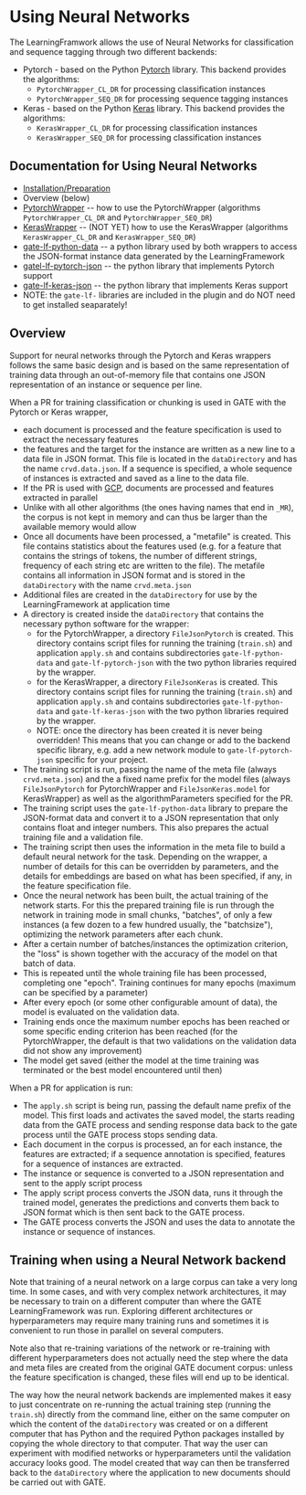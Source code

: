 # Using Neural Networks

The LearningFramwork allows the use of Neural Networks for classification
and sequence tagging through two different backends:

* Pytorch - based on the Python [Pytorch](https://pytorch.org/) library.
  This backend provides the algorithms:
  * `PytorchWrapper_CL_DR` for processing classification instances
  * `PytorchWrapper_SEQ_DR` for processing sequence tagging instances
* Keras - based on the Python [Keras](https://keras.io/) library.
  This backend provides the algorithms:
  * `KerasWrapper_CL_DR` for processing classification instances
  * `KerasWrapper_SEQ_DR` for processing classification instances

## Documentation for Using Neural Networks

* [Installation/Preparation](Preparation)
* Overview (below)
* [PytorchWrapper](Dnn_PytorchWrapper) -- how to use the PytorchWrapper (algorithms `PytorchWrapper_CL_DR` and `PytorchWrapper_SEQ_DR`)
* [KerasWrapper](Dnn_KerasWrapper) -- (NOT YET) how to use the KerasWrapper (algorithms `KerasWrapper_CL_DR` and `KerasWrapper_SEQ_DR`)
* [gate-lf-python-data](https://gatenlp.github.io/gate-lf-python-data/) -- a python library used by both wrappers to
  access the JSON-format instance data generated by the LearningFramework
* [gatel-lf-pytorch-json](https://gatenlp.github.io/gate-lf-pytorch-json/) -- the python library that implements Pytorch support
* [gate-lf-keras-json](https://github.com/GateNLP/gate-lf-keras-json) -- the python library that implements Keras support
* NOTE: the `gate-lf-` libraries are included in the plugin and do NOT need to
  get installed seaparately!


## Overview

Support for neural networks through the Pytorch and Keras wrappers follows the same basic
design and is based on the same representation of training data through an out-of-memory file
that contains one JSON representation of an instance or sequence per line.

When a PR for training classification or chunking is used in GATE with the Pytorch or Keras wrapper,
* each document is processed and the feature specification is used to extract the necessary features
* the features and the target for the instance are written as a new line to a data file in JSON format.
  This file is located in the `dataDirectory` and has the name `crvd.data.json`. If a sequence is specified,
  a whole sequence of instances is extracted and saved as a line to the data file.
* If the PR is used with [GCP](https://github.com/GateNLP/gcp), documents are processed and features extracted in parallel
* Unlike with all other algorithms (the ones having names that end in `_MR`), the corpus is not kept in memory
  and can thus be larger than the available memory would allow
* Once all documents have been processed, a "metafile" is created. This file contains statistics about the
  features used (e.g. for a feature that contains the strings of tokens, the number of different strings, frequency
  of each string etc are written to the file). The metafile contains all information in JSON format and is stored
  in the `dataDirectory` with the name `crvd.meta.json`
* Additional files are created in the `dataDirectory` for use by the LearningFramework at application time
* A directory is created inside the `dataDirectory` that contains the necessary python software for the wrapper:
  * for the PytorchWrapper, a directory `FileJsonPytorch` is created. This directory contains script files for
    running the training (`train.sh`) and application `apply.sh` and contains subdirectories `gate-lf-python-data`
    and `gate-lf-pytorch-json` with the two python libraries required by the wrapper.
  * for the KerasWrapper, a directory `FileJsonKeras` is created. This directory contains script files for
    running the training (`train.sh`) and application `apply.sh` and contains subdirectories `gate-lf-python-data`
    and `gate-lf-keras-json` with the two python libraries required by the wrapper.
  * NOTE: once the directory has been created it is never being overridden! This means that you can change or add
    to the backend specific library, e.g. add a new network module to `gate-lf-pytorch-json` specific for your project.
* The training script is run, passing the name of the meta file (always `crvd.meta.json`) and the a fixed name prefix for
  the model files (always `FileJsonPytorch` for PytorchWrapper and  `FileJsonKeras.model` for KerasWrapper) as well
  as the algorithmParameters specified for the PR.
* The training script uses the `gate-lf-python-data` library to prepare the JSON-format data and convert it to
  a JSON representation that only contains float and integer numbers. This also prepares the actual training file
  and a validation file.
* The training script then uses the information in the meta file to build a default neural network for the task.
  Depending on the wrapper, a number of details for this can be overridden by parameters, and the details for embeddings
  are based on what has been specified, if any, in the feature specification file.
* Once the neural network has been built, the actual training of the network starts. For this the prepared training
  file is run through the network in training mode in small chunks, "batches", of only a few instances (a few dozen to a few hundred usually, the "batchsize"), optimizing the network parameters after each chunk.
* After a certain number of batches/instances the optimization criterion, the "loss" is shown together with the
  accuracy of the model on that batch of data.
* This is repeated until the whole training file has been processed, completing one "epoch". Training continues
  for many epochs (maximum can be specified by a parameter)
* After every epoch (or some other configurable amount of data), the model is evaluated on the validation data.
* Training ends once the maximum number epochs has been reached or some specific ending criterion has been reached
  (for the PytorchWrapper, the default is that two validations on the validation data did not show any improvement)
* The model get saved (either the model at the time training was terminated or the best model encountered until then)

When a PR for application is run:
* The `apply.sh` script is being run, passing the default name prefix of the model. This first loads and activates
  the saved model, the starts reading data from the GATE process and sending response data back to the gate process until the GATE process stops sending data.
* Each document in the corpus is processed, an for each instance, the features are extracted; if a sequence
  annotation is specified, features for a sequence of instances are extracted.
* The instance or sequence is converted to a JSON representation and sent to the apply script process
* The apply script process converts the JSON data, runs it through the trained model, generates the predictions
  and converts them back to JSON format which is then sent back to the GATE process.
* The GATE process converts the JSON and uses the data to annotate the instance or sequence of instances.

## Training when using a Neural Network backend

Note that training of a neural network on a large corpus can take a very long time. In some cases, and with very
complex network architectures, it may be necessary to train on a different computer than where the GATE LearningFramework
was run. Exploring different architectures or hyperparameters may require many training runs and sometimes it
is convenient to run those in parallel on several computers.

Note also that re-training variations of the network or re-training with different hyperparameters does not
actually need the step where the data and meta files are created from the original GATE document corpus: unless
the feature specification is changed, these files will end up to be identical.

The way how the neural network backends are implemented makes it easy to just concentrate on re-running
the actual training step (running the `train.sh`) directly from the command line, either on the same
computer on which the content of the `dataDirectory` was created or on a different computer that has Python
and the required Python packages installed by copying the whole directory to that computer. That way
the user can experiment with modified networks or hyperparameters until the validation accuracy looks
good. The model created that way can then be transferred back to the `dataDirectory`  where the
application to new documents should be carried out with GATE.
